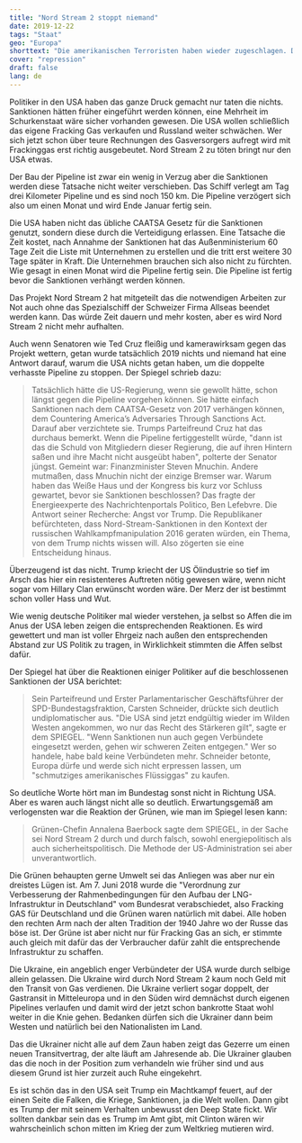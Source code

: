 ```yaml
---
title: "Nord Stream 2 stoppt niemand"
date: 2019-12-22
tags: "Staat"
geo: "Europa"
shorttext: "Die amerikanischen Terroristen haben wieder zugeschlagen. Die wollen uns Europäer vor russischen Gas schützen und eröffnen nutzlose Sanktionen."
cover: "repression"
draft: false
lang: de
---
```


Politiker in den USA haben das ganze Druck gemacht nur taten die nichts. Sanktionen hätten früher eingeführt werden können, eine Mehrheit im Schurkenstaat wäre sicher vorhanden gewesen. Die USA wollen schließlich das eigene Fracking Gas verkaufen und Russland weiter schwächen. Wer sich jetzt schon über teure Rechnungen des Gasversorgers aufregt wird mit Frackinggas erst richtig ausgebeutet. Nord Stream 2 zu töten bringt nur den USA etwas.

Der Bau der Pipeline ist zwar ein wenig in Verzug aber die Sanktionen werden diese Tatsache nicht weiter verschieben. Das Schiff verlegt am Tag drei Kilometer Pipeline und es sind noch 150 km. Die Pipeline verzögert sich also um einen Monat und wird Ende Januar fertig sein. 

Die USA haben nicht das übliche CAATSA Gesetz für die Sanktionen genutzt, sondern diese durch die Verteidigung erlassen. Eine Tatsache die Zeit kostet, nach Annahme der Sanktionen hat das Außenministerium 60 Tage Zeit die Liste mit Unternehmen zu erstellen und die tritt erst weitere 30 Tage später in Kraft. Die Unternehmen brauchen sich also nicht zu fürchten. Wie gesagt in einen Monat wird die Pipeline fertig sein. Die Pipeline ist fertig bevor die Sanktionen verhängt werden können. 

Das Projekt Nord Stream 2 hat mitgeteilt das die notwendigen Arbeiten zur Not auch ohne das Spezialschiff der Schweizer Firma Allseas beendet werden kann. Das würde Zeit dauern und mehr kosten, aber es wird Nord Stream 2 nicht mehr aufhalten. 

Auch wenn Senatoren wie Ted Cruz fleißig und kamerawirksam gegen das Projekt wettern, getan wurde tatsächlich 2019 nichts und niemand hat eine Antwort darauf, warum die USA nichts getan haben, um die doppelte verhasste Pipeline zu stoppen. Der Spiegel schrieb dazu:

> Tatsächlich hätte die US-Regierung, wenn sie gewollt hätte, schon längst gegen die Pipeline vorgehen können. Sie hätte einfach Sanktionen nach dem CAATSA-Gesetz von 2017 verhängen können, dem Countering America’s Adversaries Through Sanctions Act. Darauf aber verzichtete sie. Trumps Parteifreund Cruz hat das durchaus bemerkt. Wenn die Pipeline fertiggestellt würde, "dann ist das die Schuld von Mitgliedern dieser Regierung, die auf ihren Hintern saßen und ihre Macht nicht ausgeübt haben", polterte der Senator jüngst. Gemeint war: Finanzminister Steven Mnuchin. Andere mutmaßen, dass Mnuchin nicht der einzige Bremser war. Warum haben das Weiße Haus und der Kongress bis kurz vor Schluss gewartet, bevor sie Sanktionen beschlossen? Das fragte der Energieexperte des Nachrichtenportals Politico, Ben Lefebvre. Die Antwort seiner Recherche: Angst vor Trump. Die Republikaner befürchteten, dass Nord-Stream-Sanktionen in den Kontext der russischen Wahlkampfmanipulation 2016 geraten würden, ein Thema, von dem Trump nichts wissen will. Also zögerten sie eine Entscheidung hinaus.

Überzeugend ist das nicht. Trump kriecht der US Ölindustrie so tief im Arsch das hier ein resistenteres Auftreten nötig gewesen wäre, wenn nicht sogar vom Hillary Clan erwünscht worden wäre. Der Merz der ist bestimmt schon voller Hass und Wut. 

Wie wenig deutsche Politiker mal wieder verstehen, ja selbst so Affen die im Anus der USA leben zeigen die entsprechenden Reaktionen. Es wird gewettert und man ist voller Ehrgeiz nach außen den entsprechenden Abstand zur US Politik zu tragen, in Wirklichkeit stimmten die Affen selbst dafür. 

Der Spiegel hat über die Reaktionen einiger Politiker auf die beschlossenen Sanktionen der USA berichtet:

> Sein Parteifreund und Erster Parlamentarischer Geschäftsführer der SPD-Bundestagsfraktion, Carsten Schneider, drückte sich deutlich undiplomatischer aus. "Die USA sind jetzt endgültig wieder im Wilden Westen angekommen, wo nur das Recht des Stärkeren gilt", sagte er dem SPIEGEL. "Wenn Sanktionen nun auch gegen Verbündete eingesetzt werden, gehen wir schweren Zeiten entgegen." Wer so handele, habe bald keine Verbündeten mehr. Schneider betonte, Europa dürfe und werde sich nicht erpressen lassen, um "schmutziges amerikanisches Flüssiggas" zu kaufen.

So deutliche Worte hört man im Bundestag sonst nicht in Richtung USA. Aber es waren auch längst nicht alle so deutlich. Erwartungsgemäß am verlogensten war die Reaktion der Grünen, wie man im Spiegel lesen kann:

> Grünen-Chefin Annalena Baerbock sagte dem SPIEGEL, in der Sache sei Nord Stream 2 durch und durch falsch, sowohl energiepolitisch als auch sicherheitspolitisch. Die Methode der US-Administration sei aber unverantwortlich.

Die Grünen behaupten gerne Umwelt sei das Anliegen was aber nur ein dreistes Lügen ist. Am 7. Juni 2018 wurde die "Verordnung zur Verbesserung der Rahmenbedingungen für den Aufbau der LNG-Infrastruktur in Deutschland" vom Bundesrat verabschiedet, also Fracking GAS für Deutschland und die Grünen waren natürlich mit dabei. Alle hoben den rechten Arm nach der alten Tradition der 1940 Jahre wo der Russe das böse ist. Der Grüne ist aber nicht nur für Fracking Gas an sich, er stimmte auch gleich mit dafür das der Verbraucher dafür zahlt die entsprechende Infrastruktur zu schaffen.

Die Ukraine, ein angeblich enger Verbündeter der USA wurde durch selbige allein gelassen. Die Ukraine wird durch Nord Stream 2 kaum noch Geld mit den Transit von Gas verdienen. Die Ukraine verliert sogar doppelt, der Gastransit in Mitteleuropa und in den Süden wird demnächst durch eigenen Pipelines verlaufen und damit wird der jetzt schon bankrotte Staat wohl weiter in die Knie gehen. Bedanken dürfen sich die Ukrainer dann beim Westen und natürlich bei den Nationalisten im Land. 

Das die Ukrainer nicht alle auf dem Zaun haben zeigt das Gezerre um einen neuen Transitvertrag, der alte läuft am Jahresende ab. Die Ukrainer glauben das die noch in der Position zum verhandeln wie früher sind und aus diesem Grund ist hier zurzeit auch Ruhe eingekehrt. 

Es ist schön das in den USA seit Trump ein Machtkampf feuert, auf der einen Seite die Falken, die Kriege, Sanktionen, ja die Welt wollen. Dann gibt es Trump der mit seinem Verhalten unbewusst den Deep State fickt. Wir sollten dankbar sein das es Trump im Amt gibt, mit Clinton wären wir wahrscheinlich schon mitten im Krieg der zum Weltkrieg mutieren wird. 

